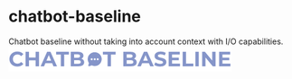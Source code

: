 # chatbot-baseline
Chatbot baseline without taking into account context with I/O capabilities.
![chatbot baseline logo](miscellaneous/chatbot-baseline-logo.png)</br>

